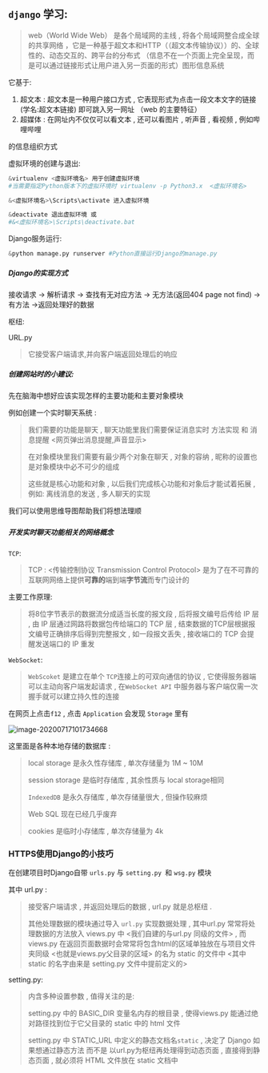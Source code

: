 ## `django` 学习:

>   web（World Wide Web） 是各个局域网的主线 , 将各个局域网整合成全球的共享网络 ，它是一种基于超文本和HTTP（（超文本传输协议））的、全球性的、动态交互的、跨平台的分布式 （信息不在一个页面上完全呈现，而是可以通过链接形式让用户进入另一页面的形式）图形信息系统

它基于: 

1. 超文本 : 超文本是一种用户接口方式 , 它表现形式为点击一段文本文字的链接 (学名:超文本链接) 即可跳入另一网址 （web 的主要特征）
2. 超媒体 : 在网址内不仅仅可以看文本 , 还可以看图片 , 听声音 , 看视频 , 例如哔哩哔哩 

的信息组织方式



虚拟环境的创建与退出:

```python
&virtualenv <虚拟环境名> 用于创建虚拟环境
#当需要指定Python版本下的虚拟环境时 virtualenv -p Python3.x  <虚拟环境名>

&<虚拟环境名>\Scripts\activate 进入虚拟环境

&deactivate 退出虚拟环境 或
#&<虚拟环境名>\Scripts\deactivate.bat 
```



Django服务运行:

```python
&python manage.py runserver #Python直接运行Django的manage.py 
```





##### Django的实现方式

接收请求 -> 解析请求 -> 查找有无对应方法 -> 无方法(返回404 page not find) -> 有方法 ->返回处理好的数据 

枢纽:

URL.py

>   它接受客户端请求,并向客户端返回处理后的响应



##### 创建网站时的小建议:

先在脑海中想好应该实现怎样的主要功能和主要对象模块 

例如创建一个实时聊天系统 : 

>   我们需要的功能是聊天 , 聊天功能里我们需要保证消息实时 <WebSocket>方法实现 和 消息提醒 <网页弹出消息提醒,声音显示>
>
>   在对象模块里我们需要有最少两个对象在聊天 , 对象的容纳 , 昵称的设置也是对象模块中必不可少的组成
>
>   这些就是核心功能和对象 , 以后我们完成核心功能和对象后才能试着拓展 , 例如: 离线消息的发送 , 多人聊天的实现

我们可以使用思维导图帮助我们将想法理顺



#####  

##### 开发实时聊天功能相关的网络概念

`TCP`:

>   TCP : <传输控制协议 Transmission Control Protocol> 是为了在不可靠的互联网网络上提供**可靠的**端到端**字节流**而专门设计的



主要工作原理:

>   将8位字节表示的数据流分成适当长度的报文段 , 后将报文编号后传给 IP 层 , 由 IP 层通过网路将数据包传给端口的 TCP 层 , 结束数据的TCP层根据报文编号正确排序后得到完整报文 , 如一段报文丢失 , 接收端口的 TCP 会提醒发送端口的 IP 重发



`WebSocket`:

>   `WebScoket` 是建立在单个 `TCP`连接上的可双向通信的协议 , 它使得服务器端可以主动向客户端发起请求 , 在`WebSocket API` 中服务器与客户端仅需一次握手就可以建立持久性的连接



在网页上点击`f12` , 点击 `Application` 会发现 `Storage` 里有 

![image-20200717101734668](C:\Users\ASUS\AppData\Roaming\Typora\typora-user-images\image-20200717101734668.png)

这里面是各种本地存储的数据库 : 

>   local storage 是永久性存储库 , 单次存储量为 1M ~ 10M 
>
>   session storage 是临时存储库 , 其余性质与 local storage相同
>
>   `IndexedDB` 是永久存储库 , 单次存储量很大 , 但操作较麻烦
>
>    Web SQL 现在已经几乎废弃
>
>   cookies 是临时小存储库 , 单次存储量为 4k





### HTTPS使用Django的小技巧

在创建项目时Django自带 `urls.py` 与 `setting.py `和 `wsg.py` 模块

其中 url.py :

>   接受客户端请求 , 并返回处理后的数据 , url.py 就是总枢纽 .
>
>    其他处理数据的模块通过导入 `url.py` 实现数据处理 , 其中url.py 常常将处理数据的方法放入 views.py 中 <我们自建的与url.py 同级的文件> , 而 views.py 在返回页面数据时会常常将包含html的区域单独放在与项目文件夹同级 <也就是views.py父目录的区域> 的名为 static 的文件中 <其中 static 的名字由来是 setting.py 文件中提前定义的>  



setting.py:

>   内含多种设置参数 , 值得关注的是:
>
>    setting.py 中的 BASIC_DIR 变量名内存的根目录 , 使得views.py 能通过绝对路径找到位于它父目录的 static 中的 html 文件
>
>   setting.py 中 STATIC_URL 中定义的静态文档名`static` , 决定了 Django 如果想通过静态方法 而不是 以url.py为枢纽再处理得到动态页面 , 直接得到静态页面 , 就必须将 HTML 文件放在 static 文档中















